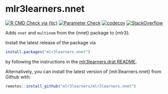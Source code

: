 # mlr3learners.nnet

<!-- badges: start -->

[![R CMD Check via {tic}](https://github.com/mlr3learners/mlr3learners.nnet/workflows/R%20CMD%20Check%20via%20{tic}/badge.svg?branch=master)](https://github.com/mlr3learners/mlr3learners.nnet/actions)
[![Parameter Check](https://github.com/mlr3learners/mlr3learners.nnet/workflows/Parameter%20Check/badge.svg?branch=master)](https://github.com/mlr3learners/mlr3learners.nnet/actions)
[![codecov](https://codecov.io/gh/mlr3learners/mlr3learners.nnet/branch/master/graph/badge.svg)](https://codecov.io/gh/mlr3learners/mlr3learners.nnet)
[![StackOverflow](https://img.shields.io/badge/stackoverflow-mlr3-orange.svg)](https://stackoverflow.com/questions/tagged/mlr3)

<!-- badges: end -->

Adds `nnet` and `multinom` from the {nnet} package to {mlr3}.

Install the latest release of the package via

```r
install.packages("mlr3learners.nnet")
```

by following the instructions in the [mlr3learners.drat README](https://github.com/mlr3learners/mlr3learners.drat).

Alternatively, you can install the latest version of {mlr3learners.nnet} from Github with:

```r
remotes::install_github("mlr3learners/mlr3learners.nnet")
```
